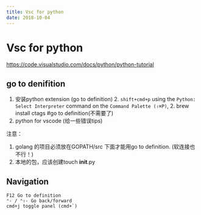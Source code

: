 ```yaml
---
title: Vsc for python
date: 2018-10-04
---
```

# Vsc for python
https://code.visualstudio.com/docs/python/python-tutorial

## go to denifition
1. 安装python extension (go to definition)
    2. `shift+cmd+p` using the `Python: Select Interpreter` command on the `Command Palette (⇧⌘P)`, 
    2. brew install ctags #go to definition(不需要了)
2. python for vscode (给一些错误tips)

注意：
1. golang 的项目必须放在GOPATH/src 下面才能用go to definition. (软连接也不行！)
2. 本地的包，应该创建touch __init__.py

## Navigation
    F12 Go to definition
    ⌃- / ⌃⇧- Go back/forward
    cmd+j toggle panel (cmd+`)